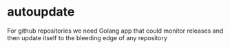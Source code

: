 # autoupdate
For github repositories we need Golang app that could monitor releases and then update itself to the bleeding edge of any repository 
